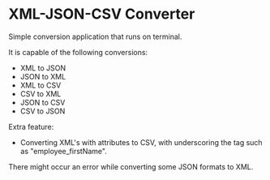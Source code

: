 # XML-JSON-CSV Converter

 Simple conversion application that runs on terminal.
   
 It is capable of the following conversions:
  * XML to JSON
  * JSON to XML
  * XML to CSV
  * CSV to XML
  * JSON to CSV
  * CSV to JSON
   
 Extra feature:
  * Converting XML's with attributes to CSV, with underscoring the tag such as "employee_firstName".

 There might occur an error while converting some JSON formats to XML.
